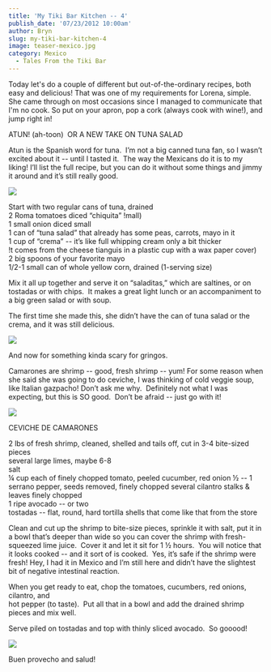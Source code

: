 ```yaml
---
title: 'My Tiki Bar Kitchen -- 4'
publish_date: '07/23/2012 10:00am'
author: Bryn
slug: my-tiki-bar-kitchen-4
image: teaser-mexico.jpg
category: Mexico
  - Tales From the Tiki Bar
---
```

Today let's do a couple of different but out-of-the-ordinary recipes, both easy and delicious! That was one of my requirements for Lorena, simple. She came through on most occasions since I managed to communicate that I'm no cook. So put on your apron, pop a cork (always cook with wine!), and jump right in!

ATUN! (ah-toon)  OR A NEW TAKE ON TUNA SALAD

Atun is the Spanish word for tuna.  I’m not a big canned tuna fan, so I wasn’t excited about it -- until I tasted it.  The way the Mexicans do it is to my liking! I’ll list the full recipe, but you can do it without some things and jimmy it around and it’s still really good.

![](http://media.tumblr.com/tumblr_m7kkfhIuhs1qzu24w.jpg)

Start with two regular cans of tuna, drained  
2 Roma tomatoes diced “chiquita” !mall)  
1 small onion diced small  
1 can of “tuna salad” that already has some peas, carrots, mayo in it  
1 cup of “crema” -- it’s like full whipping cream only a bit thicker  
!t comes from the cheese tianguis in a plastic cup with a wax paper cover)  
2 big spoons of your favorite mayo  
1/2-1 small can of whole yellow corn, drained (1-serving size)

Mix it all up together and serve it on “saladitas,” which are saltines, or on tostadas or with chips.  It makes a great light lunch or an accompaniment to a big green salad or with soup.

The first time she made this, she didn’t have the can of tuna salad or the crema, and it was still delicious.

![](http://media.tumblr.com/tumblr_m7kkty5a6D1qzu24w.jpg)

And now for something kinda scary for gringos.

Camarones are shrimp -- good, fresh shrimp -- yum! For some reason when she said she was going to do ceviche, I was thinking of cold veggie soup, like Italian gazpacho! Don’t ask me why.  Definitely not what I was expecting, but this is SO good.  Don’t be afraid -- just go with it!

![](http://media.tumblr.com/tumblr_m7kjvuhVYS1qzu24w.jpg)

CEVICHE DE CAMARONES

2 lbs of fresh shrimp, cleaned, shelled and tails off, cut in 3-4 bite-sized pieces  
several large limes, maybe 6-8  
salt  
¼ cup each of finely chopped tomato, peeled cucumber, red onion
½ -- 1 serrano pepper, seeds removed, finely chopped
several cilantro stalks & leaves finely chopped  
1 ripe avocado -- or two  
tostadas -- flat, round, hard tortilla shells that come like that from the store

Clean and cut up the shrimp to bite-size pieces, sprinkle it with salt, put it in a bowl that’s deeper than wide so you can cover the shrimp with fresh-squeezed lime juice.  Cover it and let it sit for 1 ½ hours.  You will notice that it looks cooked -- and it sort of is cooked.  Yes, it’s safe if the shrimp were fresh! Hey, I had it in Mexico and I’m still here and didn’t have the slightest bit of negative intestinal reaction.

When you get ready to eat, chop the tomatoes, cucumbers, red onions, cilantro, and  
hot pepper (to taste).  Put all that in a bowl and add the drained shrimp pieces and mix well.

Serve piled on tostadas and top with thinly sliced avocado.  So gooood!

![](http://media.tumblr.com/tumblr_m7kk4exTUW1qzu24w.jpg)

Buen provecho and salud!